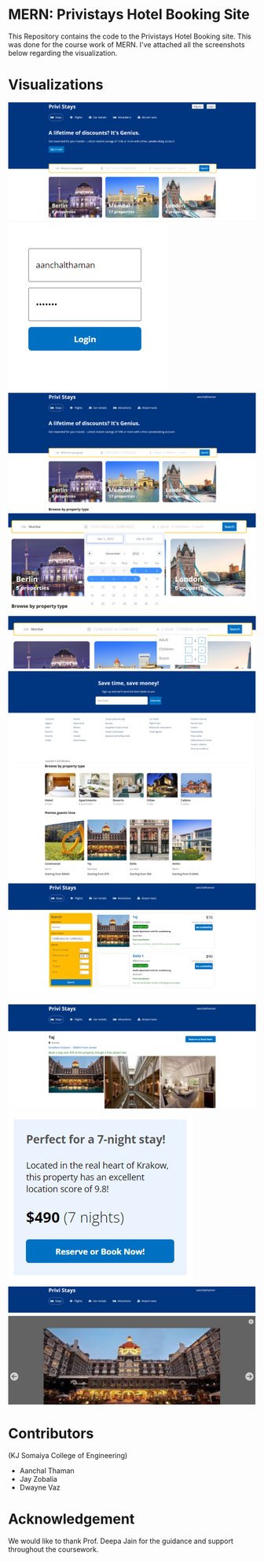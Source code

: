 # MERN: Privistays Hotel Booking Site

This Repository contains the code to the Privistays Hotel Booking site. This was done for the course work of MERN. I've attached all the screenshots below regarding the visualization.

# Visualizations

![Home](https://github.com/jayzobalia/MERN_Project/blob/main/pictures/Hone.png)
![Login](https://github.com/jayzobalia/MERN_Project/blob/main/pictures/login.png)
![Main](https://github.com/jayzobalia/MERN_Project/blob/main/pictures/Main.png)
![Date](https://github.com/jayzobalia/MERN_Project/blob/main/pictures/date_selection.png)
![Guests](https://github.com/jayzobalia/MERN_Project/blob/main/pictures/people.png)
![Footer](https://github.com/jayzobalia/MERN_Project/blob/main/pictures/Footer.png)
![Stays](https://github.com/jayzobalia/MERN_Project/blob/main/pictures/stays.png)
![Hotel](https://github.com/jayzobalia/MERN_Project/blob/main/pictures/taj.png)
![Taj](https://github.com/jayzobalia/MERN_Project/blob/main/pictures/pics.png)
![Reserve](https://github.com/jayzobalia/MERN_Project/blob/main/pictures/reserve.png)
![View](https://github.com/jayzobalia/MERN_Project/blob/main/pictures/view.png)

# Contributors

(KJ Somaiya College of Engineering)
- Aanchal Thaman
- Jay Zobalia
- Dwayne Vaz

# Acknowledgement

We would like to thank Prof. Deepa Jain for the guidance and support throughout the coursework.
